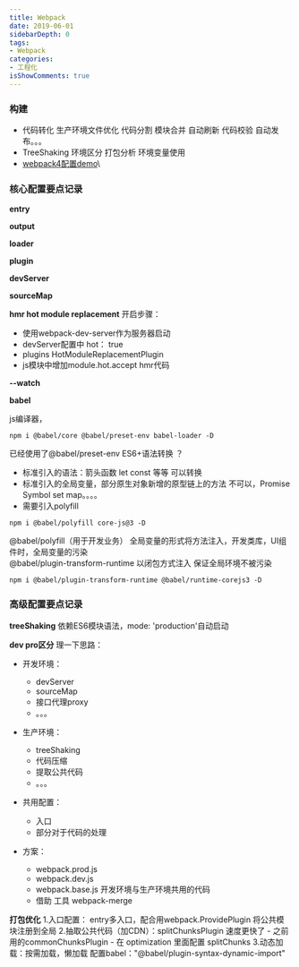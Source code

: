 ```yaml
---
title: Webpack
date: 2019-06-01
sidebarDepth: 0
tags:
- Webpack
categories:
- 工程化
isShowComments: true
---
```


### 构建
+ 代码转化 生产环境文件优化 代码分割 模块合并 自动刷新 代码校验 自动发布。。。
+ TreeShaking 环境区分 打包分析  环境变量使用
+ [webpack4配置demo](https://github.com/loverofmusic/webpack4-demo.git)\

### 核心配置要点记录

**entry**

**output**

**loader**

**plugin**

**devServer**

**sourceMap**

**hmr hot module replacement** 
开启步骤：
- 使用webpack-dev-server作为服务器启动
- devServer配置中 hot： true
- plugins HotModuleReplacementPlugin
- js模块中增加module.hot.accept hmr代码

**--watch**

**babel**

js编译器，

```
npm i @babel/core @babel/preset-env babel-loader -D
```

已经使用了@babel/preset-env ES6+语法转换 ？
- 标准引入的语法：箭头函数 let const 等等 可以转换
- 标准引入的全局变量，部分原生对象新增的原型链上的方法 不可以，Promise Symbol set map。。。。
- 需要引入polyfill

```
npm i @babel/polyfill core-js@3 -D
```

@babel/polyfill（用于开发业务） 全局变量的形式将方法注入，开发类库，UI组件时，全局变量的污染<br/>
@babel/plugin-transform-runtime 以闭包方式注入 保证全局环境不被污染

```
npm i @babel/plugin-transform-runtime @babel/runtime-corejs3 -D
```

### 高级配置要点记录

**treeShaking**
依赖ES6模块语法，mode: 'production'自动启动

**dev pro区分**
 理一下思路：

- 开发环境：
    - devServer
    - sourceMap
    - 接口代理proxy
    - 。。。

- 生产环境：
    - treeShaking
    - 代码压缩
    - 提取公共代码
    - 。。。

- 共用配置：
    - 入口
    - 部分对于代码的处理

- 方案：
    - webpack.prod.js
    - webpack.dev.js
    - webpack.base.js 开发环境与生产环境共用的代码
    - 借助 工具 webpack-merge
    

**打包优化**
1.入口配置： entry多入口，配合用webpack.ProvidePlugin 将公共模块注册到全局
2.抽取公共代码（加CDN）：splitChunksPlugin 速度更快了
    - 之前用的commonChunksPlugin 
    - 在 optimization 里面配置 splitChunks
3.动态加载：按需加载，懒加载 配置babel："@babel/plugin-syntax-dynamic-import"
